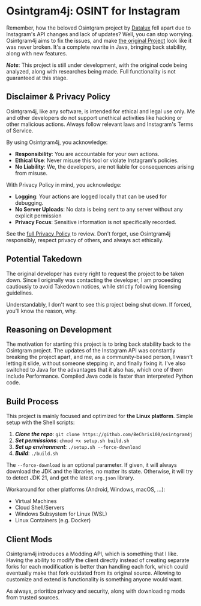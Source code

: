 # Osintgram4j: OSINT for Instagram
Remember, how the beloved Osintgram project by [Datalux](https://github.com/Datalux)
fell apart due to Instagram's API changes and lack of updates? Well, you can stop
worrying. Osintgram4j aims to fix the issues, and make [the original
Project](https://github.com/Datalux/Osintgram) look like it was never broken. It's
a complete rewrite in Java, bringing back stability, along with new features.

***Note***: This project is still under development, with the original code being
analyzed, along with researches being made. Full functionality is not guaranteed
at this stage.

## Disclaimer & Privacy Policy
Osintgram4j, like any software, is intended for ethical and legal use only. Me and
other developers do not support unethical activities like hacking or other malicious
actions. Always follow relevant laws and Instagram's Terms of Service.

By using Osintgram4j, you acknowledge:
- **Responsibility**: You are accountable for your own actions.
- **Ethical Use**: Never misuse this tool or violate Instagram's policies.
- **No Liability**: We, the developers, are not liable for consequences arising from
  misuse.

With Privacy Policy in mind, you acknowledge:
- **Logging**: Your actions are logged locally that can be used for debugging.
- **No Server Uploads**: No data is being sent to any server without any explicit
  permission
- **Privacy Focus**: Sensitive information is not specifically recorded.

See the [full Privacy Policy](PrivacyPolicy.md) to review. Don't forget, use
Osintgram4j responsibly, respect privacy of others, and always act ethically.

## Potential Takedown
The original developer has every right to request the project to be taken down. Since
I originally was contacting the developer, I am proceeding cautiously to avoid
Takedown notices, while strictly following licensing guidelines.

Understandably, I don't want to see this project being shut down. If forced, you'll
know the reason, why.

## Reasoning on Development
The motivation for starting this project is to bring back stability back to the
Osintgram project. The updates of the Instagram API was constantly breaking the
project apart, and me, as a community-based person, I wasn't letting it slide,
without someone stepping in, and finally fixing it. I've also switched to Java for
the advantages that it also has, which one of them include Performance. Compiled
Java code is faster than interpreted Python code.

## Build Process
This project is mainly focused and optimized for **the Linux platform**. Simple
setup with the Shell scripts:

1. **_Clone the repo_**: `git clone https://github.com/BeChris100/osintgram4j`
2. **_Set permissions_**: `chmod +x setup.sh build.sh`
3. **_Set up environment_**: `./setup.sh --force-download`
4. **_Build_**: `./build.sh`

The `--force-download` is an optional parameter. If given, it will always download
the JDK and the libraries, no matter its state. Otherwise, it will try to detect
JDK 21, and get the latest `org.json` library.

Workaround for other platforms (Android, Windows, macOS, …):
- Virtual Machines
- Cloud Shell/Servers
- Windows Subsystem for Linux (WSL)
- Linux Containers (e.g. Docker)

## Client Mods
Osintgram4j introduces a Modding API, which is something that I like. Having the
ability to modify the client directly instead of creating separate forks for each
modification is better than handling each fork, which could eventually make that fork
outdated from its original source. Allowing to customize and extend is functionality
is something anyone would want.

As always, prioritize privacy and security, along with downloading mods from trusted
sources.